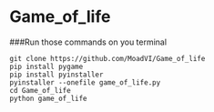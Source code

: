 # Game_of_life

###Run those commands on you terminal

```
git clone https://github.com/MoadVI/Game_of_life
pip install pygame
pip install pyinstaller
pyinstaller --onefile game_of_life.py
cd Game_of_life
python game_of_life
```
